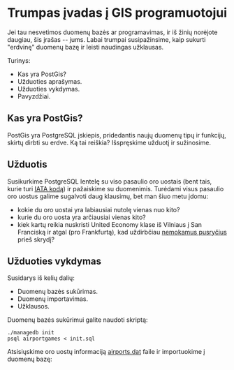 Trumpas įvadas į GIS programuotojui
===================================

Jei tau nesvetimos duomenų bazės ar programavimas, ir iš žinių norėjote
daugiau, šis įrašas -- jums. Labai trumpai susipažinsime, kaip sukurti
"erdvinę" duomenų bazę ir leisti naudingas užklausas.

Turinys:
- Kas yra PostGis?
- Užduoties aprašymas.
- Užduoties vykdymas.
- Pavyzdžiai.

Kas yra PostGis?
----------------

PostGis yra PostgreSQL įskiepis, pridedantis naujų duomenų tipų ir funkcijų,
skirtų dirbti su erdve. Ką tai reiškia? Išspręskime užduotį ir sužinosime.

Užduotis
--------

Susikurkime PostgreSQL lentelę su viso pasaulio oro uostais (bent tais, kurie
turi [IATA kodą][1]) ir pažaiskime su duomenimis. Turėdami visus pasaulio oro
uostus galime sugalvoti daug klausimų, bet man šiuo metu įdomu:
- kokie du oro uostai yra labiausiai nutolę vienas nuo kito?
- kurie du oro uosta yra arčiausiai vienas kito?
- kiek kartų reikia nuskristi United Economy klase iš Vilniaus į San
  Franciską ir atgal (pro Frankfurtą), kad uždirbčiau [nemokamus pusryčius][2] prieš
  skrydį?

Užduoties vykdymas
------------------

Susidarys iš kelių dalių:
- Duomenų bazės sukūrimas.
- Duomenų importavimas.
- Užklausos.

Duomenų bazės sukūrimui galite naudoti skriptą:

```
./managedb init
psql airportgames < init.sql
```

Atsisiųskime oro uostų informaciją [airports.dat][3] faile ir importuokime į duomenų bazę:



[1]: https://en.wikipedia.org/wiki/International_Air_Transport_Association_code
[2]: https://www.united.com/ual/en/us/fly/mileageplus/premier/full-premier-benefits-chart.html
[3]: https://openflights.org/data.html
